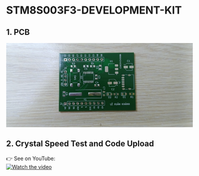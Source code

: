 # STM8S003F3-DEVELOPMENT-KIT

## 1. PCB
![Result Screenshot](image/done.jpg)

## 2. Crystal Speed Test and Code Upload
👉 See on YouTube:  
[![Watch the video](https://img.youtube.com/vi/pY3Oz2A5OzA/0.jpg)](https://www.youtube.com/watch?v=pY3Oz2A5OzA)
